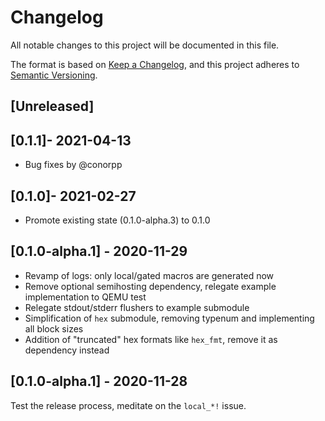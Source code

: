 # Changelog
All notable changes to this project will be documented in this file.

The format is based on [Keep a Changelog](https://keepachangelog.com/en/1.0.0/),
and this project adheres to [Semantic Versioning](https://semver.org/spec/v2.0.0.html).

## [Unreleased]

## [0.1.1]- 2021-04-13

- Bug fixes by @conorpp

## [0.1.0]- 2021-02-27

- Promote existing state (0.1.0-alpha.3) to 0.1.0

## [0.1.0-alpha.1] - 2020-11-29

- Revamp of logs: only local/gated macros are generated now
- Remove optional semihosting dependency, relegate example implementation to QEMU test
- Relegate stdout/stderr flushers to example submodule
- Simplification of `hex` submodule, removing typenum and implementing all block sizes
- Addition of "truncated" hex formats like `hex_fmt`, remove it as dependency instead

## [0.1.0-alpha.1] - 2020-11-28

Test the release process, meditate on the `local_*!` issue.
